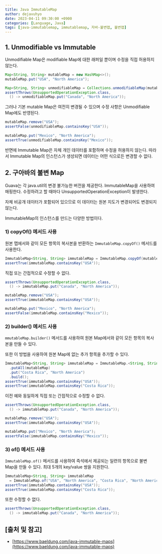 ```yaml
---
title: Java ImmutableMap
author: dejavuhyo
date: 2023-04-11 09:30:00 +0900
categories: [Language, Java]
tags: [java-immutablemap, immutablemap, 자바-불변맵, 불변맵]
---
```


## 1. Unmodifiable vs Immutable
Unmodifiable Map은 modifiable Map에 대한 래퍼일 뿐이며 수정을 직접 허용하지 않는다.

```java
Map<String, String> mutableMap = new HashMap<>();
mutableMap.put("USA", "North America");

Map<String, String> unmodifiableMap = Collections.unmodifiableMap(mutableMap);
assertThrows(UnsupportedOperationException.class,
  () -> unmodifiableMap.put("Canada", "North America"));
```

그러나 기본 mutable Map은 여전히 변경될 수 있으며 수정 사항은 Unmodifiable Map에도 반영된다.

```java
mutableMap.remove("USA");
assertFalse(unmodifiableMap.containsKey("USA"));
		
mutableMap.put("Mexico", "North America");
assertTrue(unmodifiableMap.containsKey("Mexico"));
```

반면에 Immutable Map은 자체 개인 데이터를 포함하며 수정을 허용하지 않는다. 따라서 Immutable Map의 인스턴스가 생성되면 데이터는 어떤 식으로든 변경할 수 없다.

## 2. 구아바의 불변 Map
Guava는 각 java.util의 변경 불가능한 버전을 제공한다. ImmutableMap을 사용하여 매핑한다. 수정하려고 할 때마다 UnsupportedOperationException이 발생한다.

자체 비공개 데이터가 포함되어 있으므로 이 데이터는 원본 지도가 변경되어도 변경되지 않는다.

ImmutableMap의 인스턴스를 만드는 다양한 방법이다.

### 1) copyOf() 메서드 사용
원본 맵에서와 같이 모든 항목의 복사본을 반환하는 `ImmutableMap.copyOf()` 메서드를 사용한다.

```java
ImmutableMap<String, String> immutableMap = ImmutableMap.copyOf(mutableMap);
assertTrue(immutableMap.containsKey("USA"));
```

직접 또는 간접적으로 수정할 수 없다.

```java
assertThrows(UnsupportedOperationException.class,
  () -> immutableMap.put("Canada", "North America"));

mutableMap.remove("USA");
assertTrue(immutableMap.containsKey("USA"));

mutableMap.put("Mexico", "North America");
assertFalse(immutableMap.containsKey("Mexico"));
```

### 2) builder() 메서드 사용
`mmutableMap.builder()` 메서드를 사용하여 원본 Map에서와 같이 모든 항목의 복사본을 만들 수 있다.

또한 이 방법을 사용하여 원본 Map에 없는 추가 항목을 추가할 수 있다.

```java
ImmutableMap<String, String> immutableMap = ImmutableMap.<String, String>builder()
  .putAll(mutableMap)
  .put("Costa Rica", "North America")
  .build();
assertTrue(immutableMap.containsKey("USA"));
assertTrue(immutableMap.containsKey("Costa Rica"));
```

이전 예와 동일하게 직접 또는 간접적으로 수정할 수 없다.

```java
assertThrows(UnsupportedOperationException.class,
  () -> immutableMap.put("Canada", "North America"));

mutableMap.remove("USA");
assertTrue(immutableMap.containsKey("USA"));

mutableMap.put("Mexico", "North America");
assertFalse(immutableMap.containsKey("Mexico"));
```

### 3) of() 메서드 사용
`ImmutableMap.of()` 메서드를 사용하여 즉석에서 제공되는 일련의 항목으로 불변 Map을 만들 수 있다. 최대 5개의 key/value 쌍을 지원한다.

```java
ImmutableMap<String, String> immutableMap
  = ImmutableMap.of("USA", "North America", "Costa Rica", "North America");
assertTrue(immutableMap.containsKey("USA"));
assertTrue(immutableMap.containsKey("Costa Rica"));
```

또한 수정할 수 없다.

```java
assertThrows(UnsupportedOperationException.class,
  () -> immutableMap.put("Canada", "North America"));
```

## [출처 및 참고]
* [https://www.baeldung.com/java-immutable-maps](https://www.baeldung.com/java-immutable-maps)
